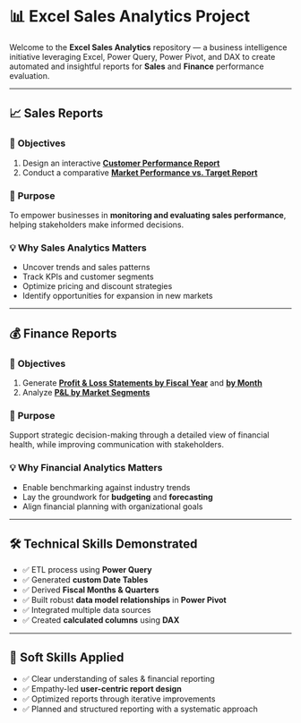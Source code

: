 # 📊 Excel Sales Analytics Project

Welcome to the **Excel Sales Analytics** repository — a business intelligence initiative leveraging Excel, Power Query, Power Pivot, and DAX to create automated and insightful reports for **Sales** and **Finance** performance evaluation.

---

## 📈 Sales Reports

### 🎯 **Objectives**
1. Design an interactive [**Customer Performance Report**](https://github.com/Piyush22105061/Excel-Sales-Analytics/blob/main/Customer%20Performance%20Report.pdf)  
2. Conduct a comparative [**Market Performance vs. Target Report**](https://github.com/Piyush22105061/Excel-Sales-Analytics/blob/main/Market%20Performance%20vs%20Target%20Report.pdf)

### 🧠 **Purpose**
To empower businesses in **monitoring and evaluating sales performance**, helping stakeholders make informed decisions.

### 💡 **Why Sales Analytics Matters**
- Uncover trends and sales patterns  
- Track KPIs and customer segments  
- Optimize pricing and discount strategies  
- Identify opportunities for expansion in new markets

---

## 💰 Finance Reports

### 🎯 **Objectives**
1. Generate [**Profit & Loss Statements by Fiscal Year**](https://github.com/Piyush22105061/Excel-Sales-Analytics/blob/main/P%26L%20Statement%20by%20Fiscal%20Year.pdf) and [**by Month**](https://github.com/Piyush22105061/Excel-Sales-Analytics/blob/main/P%26L%20Statement%20by%20Months.pdf)  
2. Analyze [**P&L by Market Segments**](https://github.com/Piyush22105061/Excel-Sales-Analytics/blob/main/P%26L%20Statement%20by%20Markets.pdf)

### 🧠 **Purpose**
Support strategic decision-making through a detailed view of financial health, while improving communication with stakeholders.

### 💡 **Why Financial Analytics Matters**
- Enable benchmarking against industry trends  
- Lay the groundwork for **budgeting** and **forecasting**  
- Align financial planning with organizational goals

---

## 🛠️ Technical Skills Demonstrated
- ✅ ETL process using **Power Query**  
- ✅ Generated **custom Date Tables**  
- ✅ Derived **Fiscal Months & Quarters**  
- ✅ Built robust **data model relationships** in **Power Pivot**  
- ✅ Integrated multiple data sources  
- ✅ Created **calculated columns** using **DAX**

---

## 🤝 Soft Skills Applied
- ✅ Clear understanding of sales & financial reporting  
- ✅ Empathy-led **user-centric report design**  
- ✅ Optimized reports through iterative improvements  
- ✅ Planned and structured reporting with a systematic approach
